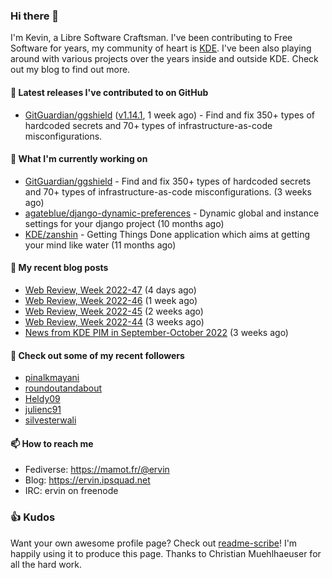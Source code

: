 ### Hi there 👋

I'm Kevin, a Libre Software Craftsman. I've been contributing to Free Software for years,
my community of heart is [KDE](https://kde.org). I've been also playing around with various
projects over the years inside and outside KDE. Check out my blog to find out more.

#### 🔭 Latest releases I've contributed to on GitHub

- [GitGuardian/ggshield](https://github.com/GitGuardian/ggshield) ([v1.14.1](https://github.com/GitGuardian/ggshield/releases/tag/v1.14.1), 1 week ago) - Find and fix 350&#43; types of hardcoded secrets and 70&#43; types of infrastructure-as-code misconfigurations.

#### 🌱 What I'm currently working on

- [GitGuardian/ggshield](https://github.com/GitGuardian/ggshield) - Find and fix 350&#43; types of hardcoded secrets and 70&#43; types of infrastructure-as-code misconfigurations. (3 weeks ago)
- [agateblue/django-dynamic-preferences](https://github.com/agateblue/django-dynamic-preferences) - Dynamic global and instance settings for your django project (10 months ago)
- [KDE/zanshin](https://github.com/KDE/zanshin) - Getting Things Done application which aims at getting your mind like water (11 months ago)

#### 📜 My recent blog posts

- [Web Review, Week 2022-47](https://ervin.ipsquad.net/blog/2022/11/25/web-review-week-2022-47/) (4 days ago)
- [Web Review, Week 2022-46](https://ervin.ipsquad.net/blog/2022/11/18/web-review-week-2022-46/) (1 week ago)
- [Web Review, Week 2022-45](https://ervin.ipsquad.net/blog/2022/11/11/web-review-week-2022-45/) (2 weeks ago)
- [Web Review, Week 2022-44](https://ervin.ipsquad.net/blog/2022/11/04/web-review-week-2022-44/) (3 weeks ago)
- [News from KDE PIM in September-October 2022](https://ervin.ipsquad.net/blog/2022/11/02/news-from-kde-pim-in-september-october-2022/) (3 weeks ago)

#### 👯 Check out some of my recent followers

- [pinalkmayani](https://github.com/pinalkmayani)
- [roundoutandabout](https://github.com/roundoutandabout)
- [Heldy09](https://github.com/Heldy09)
- [julienc91](https://github.com/julienc91)
- [silvesterwali](https://github.com/silvesterwali)

#### 📫 How to reach me

- Fediverse: https://mamot.fr/@ervin
- Blog: https://ervin.ipsquad.net
- IRC: ervin on freenode

### 👍 Kudos

Want your own awesome profile page? Check out [readme-scribe](https://github.com/muesli/readme-scribe)!
I'm happily using it to produce this page. Thanks to Christian Muehlhaeuser for all the hard work.

